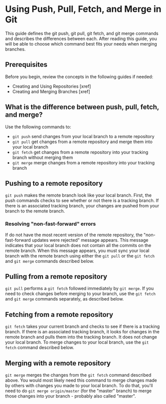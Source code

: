 # Using Push, Pull, Fetch, and Merge in Git
 This guide defines the git push, git pull, git fetch, and git merge commands and describes the differences between each. After reading this guide, you will be able to choose which command best fits your needs when merging branches.
## Prerequisites
Before you begin, review the concepts in the following guides if needed:
- Creating and Using Repositories [xref]
- Creating and Merging Branches [xref]
## What is the difference between push, pull, fetch, and merge?
Use the following commands to:
 - `git push` send changes from your local branch to a remote repository
 - `git pull` get changes from a remote repository and merge them into your local branch
 - `git fetch` get changes from a remote repository into your tracking branch without merging them
 - `git merge` merge changes from a remote repository into your tracking branch
## Pushing to a remote repository
 `git push` makes the remote branch look like your local branch. First, the push commands checks to see whether or not there is a tracking branch. If there is an associated tracking branch, your changes are pushed from your branch to the remote branch.
### Resolving "non-fast-forward" errors
 If do not have the most recent version of the remote repository, the "non-fast-forward updates were rejected" message appears. This message indicates that your local branch does not contain all the commits on the remote branch. When this message appears, you must sync your local branch with the remote branch using either the `git pull` or the `git fetch` and `git merge` commands described below.
## Pulling from a remote repository
 `git pull` performs a `git fetch` followed immediately by `git merge`. If you need to check changes before merging to your branch, use the `git fetch` and `git merge` commands separately, as described below.
## Fetching from a remote repository
`git fetch` takes your current branch and checks to see if there is a tracking branch. If there is an associated tracking branch, it looks for changes in the remote branch and pulls them into the tracking branch. It does not change your local branch. To merge changes to your local branch, use the `git fetch` command described below.
## Merging with a remote repository
`git merge` merges the changes from the `git fetch` command described above. You would most likely need this command to merge changes made by others with changes you made to your local branch.
 To do that, you'll need to do `git merge origin/master` (for the "master" branch) to merge those changes into your branch - probably also called "master".
